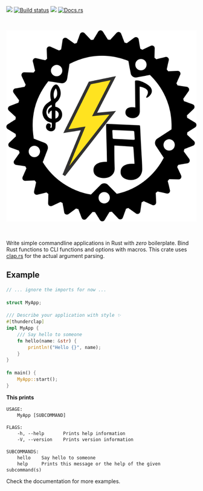 [![](https://img.shields.io/travis/spacekookie/thunder.svg)](https://travis-ci.org/spacekookie/thunder/)
[![Build status](https://ci.appveyor.com/api/projects/status/clrwni1vork68vq6?svg=true)](https://ci.appveyor.com/project/spacekookie/thunder)
[![](https://img.shields.io/crates/v/thunder.svg)](https://crates.io/crates/thunder)
[![Docs.rs](https://docs.rs/thunder/badge.svg)](https://docs.rs/thunder/)

<br/>
<p align="center">
<img src="logo.svg" />
</p>
<br/>

Write simple commandline applications in Rust with *zero* boilerplate. Bind Rust functions to CLI functions and options with macros. This crate uses [clap.rs](https://github.com/kbknapp/clap-rs) for the actual argument parsing.

## Example

```rust
// ... ignore the imports for now ...

struct MyApp;

/// Describe your application with style ✨
#[thunderclap]
impl MyApp {
    /// Say hello to someone
    fn hello(name: &str) {
        println!("Hello {}", name);
    }
}

fn main() {
    MyApp::start();
}
```

**This prints**

```
USAGE:
    MyApp [SUBCOMMAND]

FLAGS:
    -h, --help       Prints help information
    -V, --version    Prints version information

SUBCOMMANDS:
    hello    Say hello to someone
    help     Prints this message or the help of the given subcommand(s)
```

Check the documentation for more examples.